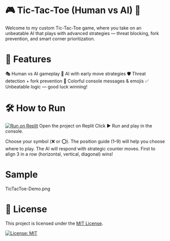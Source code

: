 # 🎮 Tic-Tac-Toe (Human vs AI) 🧠
Welcome to my custom Tic-Tac-Toe game, where you take on an unbeatable AI that plays with advanced strategies — threat blocking, fork prevention, and smart corner prioritization.

# 🚀 Features
🎭 Human vs AI gameplay
🧠 AI with early move strategies
🛡️ Threat detection + fork prevention
🎨 Colorful console messages & emojis 
✅ Unbeatable logic — good luck winning!

# 🛠️ How to Run
[![Run on Replit](https://replit.com/badge/github/bhattacharyasre/TicTacToe)](https://replit.com/@bhattacharyasre/TicTacToe?v=1)
Open the project on Replit
Click ▶️ Run and play in the console.

Choose your symbol (❌ or ⭕).
The position guide (1–9) will help you choose where to play.
The AI will respond with strategic counter moves.
First to align 3 in a row (horizontal, vertical, diagonal) wins!

# Sample
TicTacToe-Demo.png

# 📜 License
This project is licensed under the [MIT License](./LICENSE).

[![License: MIT](https://img.shields.io/badge/License-MIT-yellow.svg)](./LICENSE)


